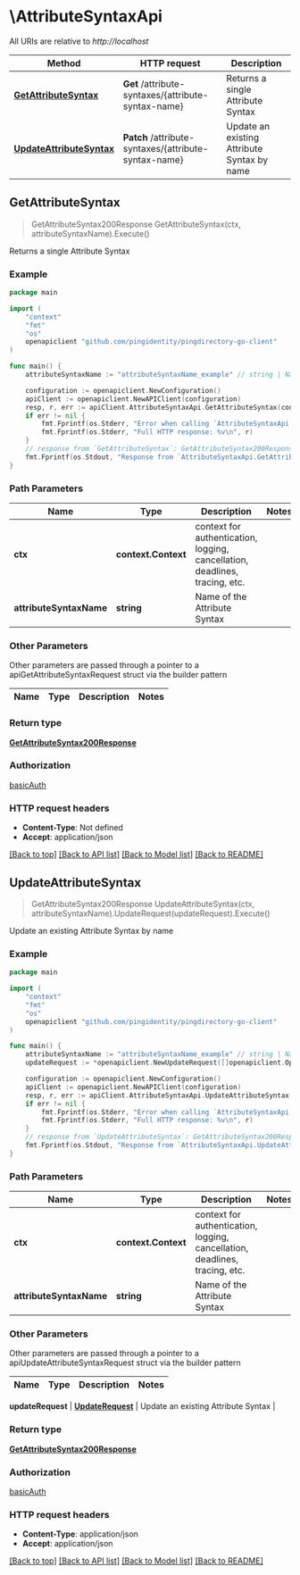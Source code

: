 # \AttributeSyntaxApi

All URIs are relative to *http://localhost*

Method | HTTP request | Description
------------- | ------------- | -------------
[**GetAttributeSyntax**](AttributeSyntaxApi.md#GetAttributeSyntax) | **Get** /attribute-syntaxes/{attribute-syntax-name} | Returns a single Attribute Syntax
[**UpdateAttributeSyntax**](AttributeSyntaxApi.md#UpdateAttributeSyntax) | **Patch** /attribute-syntaxes/{attribute-syntax-name} | Update an existing Attribute Syntax by name



## GetAttributeSyntax

> GetAttributeSyntax200Response GetAttributeSyntax(ctx, attributeSyntaxName).Execute()

Returns a single Attribute Syntax

### Example

```go
package main

import (
    "context"
    "fmt"
    "os"
    openapiclient "github.com/pingidentity/pingdirectory-go-client"
)

func main() {
    attributeSyntaxName := "attributeSyntaxName_example" // string | Name of the Attribute Syntax

    configuration := openapiclient.NewConfiguration()
    apiClient := openapiclient.NewAPIClient(configuration)
    resp, r, err := apiClient.AttributeSyntaxApi.GetAttributeSyntax(context.Background(), attributeSyntaxName).Execute()
    if err != nil {
        fmt.Fprintf(os.Stderr, "Error when calling `AttributeSyntaxApi.GetAttributeSyntax``: %v\n", err)
        fmt.Fprintf(os.Stderr, "Full HTTP response: %v\n", r)
    }
    // response from `GetAttributeSyntax`: GetAttributeSyntax200Response
    fmt.Fprintf(os.Stdout, "Response from `AttributeSyntaxApi.GetAttributeSyntax`: %v\n", resp)
}
```

### Path Parameters


Name | Type | Description  | Notes
------------- | ------------- | ------------- | -------------
**ctx** | **context.Context** | context for authentication, logging, cancellation, deadlines, tracing, etc.
**attributeSyntaxName** | **string** | Name of the Attribute Syntax | 

### Other Parameters

Other parameters are passed through a pointer to a apiGetAttributeSyntaxRequest struct via the builder pattern


Name | Type | Description  | Notes
------------- | ------------- | ------------- | -------------


### Return type

[**GetAttributeSyntax200Response**](GetAttributeSyntax200Response.md)

### Authorization

[basicAuth](../README.md#basicAuth)

### HTTP request headers

- **Content-Type**: Not defined
- **Accept**: application/json

[[Back to top]](#) [[Back to API list]](../README.md#documentation-for-api-endpoints)
[[Back to Model list]](../README.md#documentation-for-models)
[[Back to README]](../README.md)


## UpdateAttributeSyntax

> GetAttributeSyntax200Response UpdateAttributeSyntax(ctx, attributeSyntaxName).UpdateRequest(updateRequest).Execute()

Update an existing Attribute Syntax by name

### Example

```go
package main

import (
    "context"
    "fmt"
    "os"
    openapiclient "github.com/pingidentity/pingdirectory-go-client"
)

func main() {
    attributeSyntaxName := "attributeSyntaxName_example" // string | Name of the Attribute Syntax
    updateRequest := *openapiclient.NewUpdateRequest([]openapiclient.Operation{*openapiclient.NewOperation(openapiclient.EnumOperation("add"), "Path_example")}) // UpdateRequest | Update an existing Attribute Syntax

    configuration := openapiclient.NewConfiguration()
    apiClient := openapiclient.NewAPIClient(configuration)
    resp, r, err := apiClient.AttributeSyntaxApi.UpdateAttributeSyntax(context.Background(), attributeSyntaxName).UpdateRequest(updateRequest).Execute()
    if err != nil {
        fmt.Fprintf(os.Stderr, "Error when calling `AttributeSyntaxApi.UpdateAttributeSyntax``: %v\n", err)
        fmt.Fprintf(os.Stderr, "Full HTTP response: %v\n", r)
    }
    // response from `UpdateAttributeSyntax`: GetAttributeSyntax200Response
    fmt.Fprintf(os.Stdout, "Response from `AttributeSyntaxApi.UpdateAttributeSyntax`: %v\n", resp)
}
```

### Path Parameters


Name | Type | Description  | Notes
------------- | ------------- | ------------- | -------------
**ctx** | **context.Context** | context for authentication, logging, cancellation, deadlines, tracing, etc.
**attributeSyntaxName** | **string** | Name of the Attribute Syntax | 

### Other Parameters

Other parameters are passed through a pointer to a apiUpdateAttributeSyntaxRequest struct via the builder pattern


Name | Type | Description  | Notes
------------- | ------------- | ------------- | -------------

 **updateRequest** | [**UpdateRequest**](UpdateRequest.md) | Update an existing Attribute Syntax | 

### Return type

[**GetAttributeSyntax200Response**](GetAttributeSyntax200Response.md)

### Authorization

[basicAuth](../README.md#basicAuth)

### HTTP request headers

- **Content-Type**: application/json
- **Accept**: application/json

[[Back to top]](#) [[Back to API list]](../README.md#documentation-for-api-endpoints)
[[Back to Model list]](../README.md#documentation-for-models)
[[Back to README]](../README.md)


